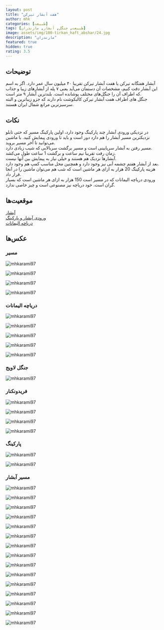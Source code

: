 ```yaml
---
layout: post
title: "هفت آبشار تیرکن"
author: mhk
categories: [طبیعت]
tags: [طبیعت, جنگل, آبشار, مازندران]
image: assets/img/100-tirkan_haft_abshar/24.jpg
description: "مازندران"
featured: true
hidden: true
rating: 3.5
---
```


## توضیحات
آبشار هفتگانه تیرکن یا هفت آبشار تیرکن تقریبا ۴۰ میلیون سال عمر دارد. اگر به اسم این آبشار دقت کنیم، مشخصات آن دستمان می‌آید یعنی ۷ پله از آبشارهای زیبا و جذاب که اطراف آن را جنگل‌های مختلف پوشانده است. بلندترین آبشار ۹ متر است.  
جنگل های اطراف هفت آبشار تیرکن کالبکوشت نام دارند که جزو زیباترین و البته سرسبزترین مراتع شمال ایران هستند.  

## نکات
در نزدیکی ورودی آبشار چند پارکینگ وجود دارد، اولین پارکینگ مسیر که حتی تابلو نزدیکترین مسیر آبشار را هم دارد دور است و باید تا ورودی پیمایش کنید. با ماشین می‌توانید تا آخر مسیر بروید.  
مسیر رفتن به آبشار سرپایینی است و مسیر برگشت سربالایی که شیب زیادی دارد.  
زمان رفت تقریبا نیم ساعت و برگشت 1 ساعت طول می‌کشد.  
آبشارها نزدیک هم هستند و خیلی نیاز به پیمایش بین آنها نیست.  
بعد از آبشار هفتم چشمه آبی نیز وجود دارد و همچنین محل مناسب کمپ هم وجود دارد.  
هزینه پارکینگ 20 هزار به ازای هر ماشین است که شب هم می‌توان ماشین را در آنجا قرار داد.  
ورودی دریاچه الیمانات که در مسیر است 150 هزار به ازای هر ماشین است که بسیار گران است. خود دریاچه نیز مصنوعی است و چیز خاصی ندارد.  

## موقعیت‌ها
[آبشار](https://www.google.com/maps/place/%D9%87%D9%81%D8%AA+%D8%A2%D8%A8%D8%B4%D8%A7%D8%B1+%D8%AA%DB%8C%D8%B1%DA%A9%D9%86%E2%80%AD/data=!4m2!3m1!1s0x3f8557ab83f99183:0x1cbd92bd5b17a867?sa=X&ved=1t:155783&ictx=111)  
[ورودی آبشار و پارکینگ](https://www.google.com/maps/place/%D9%88%D8%B1%D9%88%D8%AF%DB%8C+%D8%A7%D8%B5%D9%84%DB%8C+%D9%87%D9%81%D8%AA+%D8%A2%D8%A8%D8%B4%D8%A7%D8%B1%E2%80%AD/@36.2726424,52.7298809,272m/data=!3m1!1e3!4m6!3m5!1s0x3f8557a56f0bee59:0x14e046d99e6cefd4!8m2!3d36.2727745!4d52.7318913!16s%2Fg%2F11pdmbfz9b?entry=ttu&g_ep=EgoyMDI0MDkwNC4wIKXMDSoASAFQAw%3D%3D)  
[دریاچه الیمانات](https://www.google.com/maps/place/%D8%A7%D9%84%DB%8C%D9%85%D8%A7%D9%84%D8%A7%D8%AA%E2%80%AD/@36.4738448,52.0310266,13.17z/data=!4m6!3m5!1s0x3f8fabc9eb7a491f:0xe71c117ceb6200ea!8m2!3d36.4875194!4d52.0301352!16s%2Fg%2F11stjz1jcj?entry=ttu&g_ep=EgoyMDI0MDkwNC4wIKXMDSoASAFQAw%3D%3D)

## عکس‌ها

### مسیر
![mhkarami97](/assets/img/100-tirkan_haft_abshar/01.jpg)  

![mhkarami97](/assets/img/100-tirkan_haft_abshar/02.jpg)  

![mhkarami97](/assets/img/100-tirkan_haft_abshar/03.jpg)  

![mhkarami97](/assets/img/100-tirkan_haft_abshar/04.jpg)  

### دریاچه الیمانات

![mhkarami97](/assets/img/100-tirkan_haft_abshar/05.jpg)  

![mhkarami97](/assets/img/100-tirkan_haft_abshar/06.jpg)  

![mhkarami97](/assets/img/100-tirkan_haft_abshar/07.jpg)  

![mhkarami97](/assets/img/100-tirkan_haft_abshar/08.jpg)  

![mhkarami97](/assets/img/100-tirkan_haft_abshar/09.jpg)  

### جنگل لاویج

![mhkarami97](/assets/img/100-tirkan_haft_abshar/10.jpg)  

### فریدونکنار

![mhkarami97](/assets/img/100-tirkan_haft_abshar/11.jpg)  

![mhkarami97](/assets/img/100-tirkan_haft_abshar/12.jpg)  

![mhkarami97](/assets/img/100-tirkan_haft_abshar/13.jpg)  

![mhkarami97](/assets/img/100-tirkan_haft_abshar/14.jpg)  

### پارکینگ

![mhkarami97](/assets/img/100-tirkan_haft_abshar/15.jpg)  

![mhkarami97](/assets/img/100-tirkan_haft_abshar/16.jpg)  

### مسیر آبشار

![mhkarami97](/assets/img/100-tirkan_haft_abshar/17.jpg)  

![mhkarami97](/assets/img/100-tirkan_haft_abshar/18.jpg)  

![mhkarami97](/assets/img/100-tirkan_haft_abshar/19.jpg)  

![mhkarami97](/assets/img/100-tirkan_haft_abshar/20.jpg)  

![mhkarami97](/assets/img/100-tirkan_haft_abshar/21.jpg)  

![mhkarami97](/assets/img/100-tirkan_haft_abshar/22.jpg)  

![mhkarami97](/assets/img/100-tirkan_haft_abshar/23.jpg)  

![mhkarami97](/assets/img/100-tirkan_haft_abshar/24.jpg)  

![mhkarami97](/assets/img/100-tirkan_haft_abshar/25.jpg)  

![mhkarami97](/assets/img/100-tirkan_haft_abshar/26.jpg)  

![mhkarami97](/assets/img/100-tirkan_haft_abshar/27.jpg)  

![mhkarami97](/assets/img/100-tirkan_haft_abshar/28.jpg)  

![mhkarami97](/assets/img/100-tirkan_haft_abshar/29.jpg)  

![mhkarami97](/assets/img/100-tirkan_haft_abshar/30.jpg)  

![mhkarami97](/assets/img/100-tirkan_haft_abshar/31.jpg)  